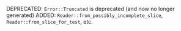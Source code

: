 DEPRECATED: `Error::Truncated` is deprecated (and now no longer generated)
ADDED: `Reader::from_possibly_incomplete_slice`, `Reader::from_slice_for_test`, etc.
